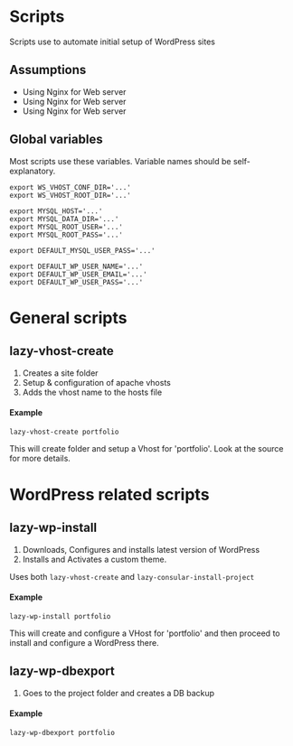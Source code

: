 # Scripts

Scripts use to automate initial setup of WordPress sites

## Assumptions

* Using Nginx for Web server
* Using Nginx for Web server
* Using Nginx for Web server

## Global variables

Most scripts use these variables. Variable names should be self-explanatory.

	export WS_VHOST_CONF_DIR='...'
	export WS_VHOST_ROOT_DIR='...'

	export MYSQL_HOST='...'
	export MYSQL_DATA_DIR='...'
	export MYSQL_ROOT_USER='...'
	export MYSQL_ROOT_PASS='...'

	export DEFAULT_MYSQL_USER_PASS='...'

	export DEFAULT_WP_USER_NAME='...'
	export DEFAULT_WP_USER_EMAIL='...'
	export DEFAULT_WP_USER_PASS='...'

# General scripts

## lazy-vhost-create

1. Creates a site folder
2. Setup & configuration of apache vhosts
3. Adds the vhost name to the hosts file

#### Example

	lazy-vhost-create portfolio

This will create folder and setup a Vhost for 'portfolio'. Look at the source for more details.

# WordPress related scripts

## lazy-wp-install

1. Downloads, Configures and installs latest version of WordPress
2. Installs and Activates a custom theme.

Uses both `lazy-vhost-create` and `lazy-consular-install-project`

#### Example

	lazy-wp-install portfolio

This will create and configure a VHost for 'portfolio' and then proceed to install and configure a WordPress there.

## lazy-wp-dbexport

1. Goes to the project folder and creates a DB backup

#### Example

	lazy-wp-dbexport portfolio
